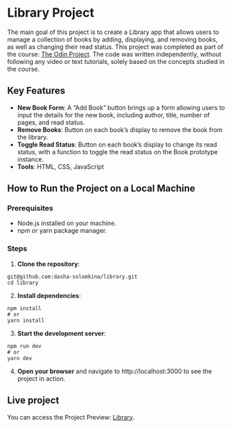 # Library Project
The main goal of this project is to create a Library app that allows users to manage a collection of books by adding, displaying, and removing books, as well as changing their read status. This project was completed as part of the course: [The Odin Project](https://www.theodinproject.com/lessons/node-path-javascript-library). The code was written independently, without following any video or text tutorials, solely based on the concepts studied in the course.

## Key Features
- **New Book Form**: A “Add Book” button brings up a form allowing users to input the details for the new book, including author, title, number of pages, and read status.
- **Remove Books**: Button on each book’s display to remove the book from the library.
- **Toggle Read Status**: Button on each book’s display to change its read status, with a function to toggle the read status on the Book prototype instance.
- **Tools**: HTML, CSS, JavaScript

## How to Run the Project on a Local Machine

### Prerequisites

- Node.js installed on your machine.
- npm or yarn package manager.

### Steps

1. **Clone the repository**:

```
git@github.com:dasha-solomkina/library.git
cd library
```

2. **Install dependencies**:

```
npm install
# or
yarn install
```

3. **Start the development server**:

```
npm run dev
# or
yarn dev
```

4. **Open your browser** and navigate to http://localhost:3000 to see the project in action.

## Live project

You can access the Project Preview: [Library](https://dasha-solomkina.github.io/library/).

